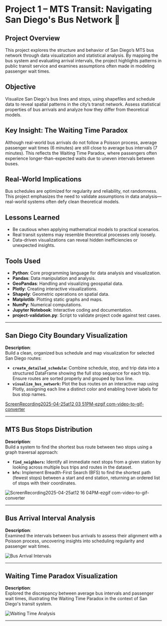 # Project 1 – MTS Transit: Navigating San Diego's Bus Network 🚌

## Project Overview
This project explores the structure and behavior of San Diego’s MTS bus network through data visualization and statistical analysis. By mapping the bus system and evaluating arrival intervals, the project highlights patterns in public transit service and examines assumptions often made in modeling passenger wait times.

## Objective
Visualize San Diego's bus lines and stops, using shapefiles and schedule data to reveal spatial patterns in the city’s transit network. Assess statistical properties of bus arrivals and analyze how they differ from theoretical models.

## Key Insight: The Waiting Time Paradox
Although real-world bus arrivals do not follow a Poisson process, average passenger wait times (6 minutes) are still close to average bus intervals (7 minutes). This reflects the Waiting Time Paradox, where passengers often experience longer-than-expected waits due to uneven intervals between buses.

## Real-World Implications
Bus schedules are optimized for regularity and reliability, not randomness. This project emphasizes the need to validate assumptions in data analysis—real-world systems often defy clean theoretical models.

## Lessons Learned
- Be cautious when applying mathematical models to practical scenarios.
- Real transit systems may resemble theoretical processes only loosely.
- Data-driven visualizations can reveal hidden inefficiencies or unexpected insights.

## Tools Used
- **Python**: Core programming language for data analysis and visualization.
- **Pandas**: Data manipulation and analysis.
- **GeoPandas**: Handling and visualizing geospatial data.
- **Plotly**: Creating interactive visualizations.
- **Shapely**: Geometric operations on spatial data.
- **Matplotlib**: Plotting static graphs and maps.
- **NumPy**: Numerical computations.
- **Jupyter Notebook**: Interactive coding and documentation.
- **project-validation.py**: Script to validate project code against test cases.

---

## San Diego City Boundary Visualization

**Description**:  
Build a clean, organized bus schedule and map visualization for selected San Diego routes:
  - **`create_detailed_schedule`:** Combine schedule, stop, and trip data into a structured DataFrame showing the full stop sequence for each trip. Ensure routes are sorted properly and grouped by bus line.
  - **`visualize_bus_network`:** Plot the bus routes on an interactive map using Plotly, assigning each line a distinct color and enabling hover labels for bus stop names.


[ScreenRecording2025-04-25at12 03 51PM-ezgif com-video-to-gif-converter](https://github.com/user-attachments/assets/8ed508ed-60e1-4651-8e69-e71860dd4da0)


---

## MTS Bus Stops Distribution

**Description**:   
Build a system to find the shortest bus route between two stops using a graph traversal approach:
  - **`find_neighbors`:** Identify all immediate next stops from a given station by looking across multiple bus trips and routes in the dataset.
  - **`bfs`:** Implement Breadth-First Search (BFS) to find the shortest path (fewest stops) between a start and end station, returning an ordered list of stops with their coordinates.

![ScreenRecording2025-04-25at12 16 04PM-ezgif com-video-to-gif-converter](https://github.com/user-attachments/assets/d7a7238b-9da5-4b16-9130-3253ca304f97)


---

## Bus Arrival Interval Analysis

**Description**:  
Examined the intervals between bus arrivals to assess their alignment with a Poisson process, uncovering insights into scheduling regularity and passenger wait times.

![Bus Arrival Intervals](insert_image_path_here)

---

## Waiting Time Paradox Visualization

**Description**:  
Explored the discrepancy between average bus intervals and passenger wait times, illustrating the Waiting Time Paradox in the context of San Diego's transit system.

![Waiting Time Analysis](insert_image_path_here)

---
